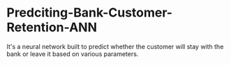# Predciting-Bank-Customer-Retention-ANN
It's a neural network built to predict whether the customer will stay with the bank or leave it based on various parameters.
